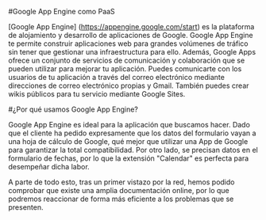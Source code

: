 #Google App Engine como PaaS

[Google App Engine] (https://appengine.google.com/start) es la plataforma de alojamiento y desarrollo de aplicaciones de Google. Google App Engine te permite construir aplicaciones web para grandes volúmenes de tráfico sin tener que gestionar una infraestructura para ello.
Además, Google Apps ofrece un conjunto de servicios de comunicación y colaboración que se pueden utilizar para mejorar tu aplicación. Puedes comunicarte con los usuarios de tu aplicación a través del correo electrónico mediante direcciones de correo electrónico propias y Gmail. También puedes crear wikis públicos para tu servicio mediante Google Sites.


#¿Por qué usamos Google App Engine?

Google App Engine es ideal para la aplicación que buscamos hacer. Dado que el cliente ha pedido expresamente que los datos del formulario vayan a una hoja de cálculo de Google, qué mejor que utilizar una App de Google para garantizar la total compatibilidad. Por otro lado, se precisan datos en el formulario de fechas, por lo que la extensión "Calendar" es perfecta para desempeñar dicha labor.

A parte de todo esto, tras un primer vistazo por la red, hemos podido comprobar que existe una amplia documentación online, por lo que podremos reaccionar de forma más eficiente a los problemas que se presenten.



